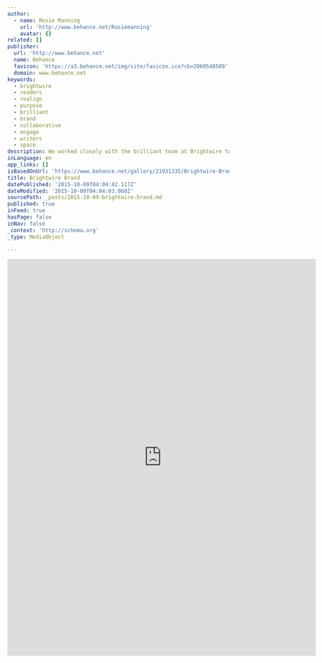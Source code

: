```yaml
---
author:
  - name: Rosie Manning
    url: 'http://www.behance.net/Rosiemanning'
    avatar: {}
related: []
publisher:
  url: 'http://www.behance.net'
  name: Behance
  favicon: 'https://a3.behance.net/img/site/favicon.ico?cb=2060548509'
  domain: www.behance.net
keywords:
  - brightwire
  - readers
  - realign
  - purpose
  - brilliant
  - brand
  - collaborative
  - engage
  - writers
  - space
description: We worked closely with the brilliant team at Brightwire to realign their brand purpose and deliver a collaborative space for readers to engage with writers.
inLanguage: en
app_links: []
isBasedOnUrl: 'https://www.behance.net/gallery/21931335/Brightwire-Brand'
title: Brightwire Brand
datePublished: '2015-10-09T04:04:42.117Z'
dateModified: '2015-10-09T04:04:03.060Z'
sourcePath: _posts/2015-10-09-brightwire-brand.md
published: true
inFeed: true
hasPage: false
inNav: false
_context: 'http://schema.org'
_type: MediaObject

---
```

<iframe src="https://cdn.embedly.com/widgets/media.html?src=https%3A%2F%2Fwww.behance.net%2Fgallery%2F21931335%2FBrightwire-Brand%3Fiframe%3D1&amp;url=https%3A%2F%2Fwww.behance.net%2Fgallery%2F21931335%2FBrightwire-Brand&amp;image=https%3A%2F%2Fmir-s3-cdn-cf.behance.net%2Fprojects%2F404%2F21931335.54aaf2f641fcc.png&amp;key=b7d04c9b404c499eba89ee7072e1c4f7&amp;type=text%2Fhtml&amp;scroll=auto&amp;schema=behance" width="700" height="900" scrolling="auto" frameborder="0" allowfullscreen="allowfullscreen" style=""></iframe>
